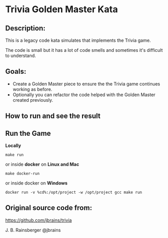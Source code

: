 # Trivia Golden Master Kata

## Description:
This is a legacy code kata simulates that implements the Trivia game.

The code is small but it has a lot of code smells and sometimes it's difficult to understand.

## Goals:
- Create a Golden Master piece to ensure the the Trivia game continues working as before.
- Optionally you can refactor the code helped with the Golden Master created previously.


## How to run and see the result
## Run the Game
**Locally**

    make run

or inside **docker** on **Linux and Mac**

    make docker-run

or inside docker on **Windows**

    docker run -v %cd%:/opt/project -w /opt/project gcc make run


## Original source code from:
https://github.com/jbrains/trivia

J. B. Rainsberger @jbrains

